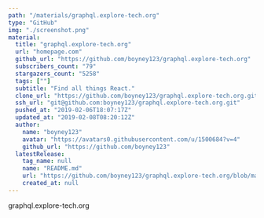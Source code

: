```yaml
---
path: "/materials/graphql.explore-tech.org"
type: "GitHub"
img: "./screenshot.png"
material:
  title: "graphql.explore-tech.org"
  url: "homepage.com"
  github_url: "https://github.com/boyney123/graphql.explore-tech.org"
  subscribers_count: "79"
  stargazers_count: "5258"
  tags: [""]
  subtitle: "Find all things React."
  clone_url: "https://github.com/boyney123/graphql.explore-tech.org.git"
  ssh_url: "git@github.com:boyney123/graphql.explore-tech.org.git"
  pushed_at: "2019-02-06T18:07:17Z"
  updated_at: "2019-02-08T08:20:12Z"
  author:
    name: "boyney123"
    avatar: "https://avatars0.githubusercontent.com/u/1500684?v=4"
    github_url: "https://github.com/boyney123"
  latestRelease:
    tag_name: null
    name: "README.md"
    url: "https://github.com/boyney123/graphql.explore-tech.org/blob/master/README.md"
    created_at: null
---
```

graphql.explore-tech.org
